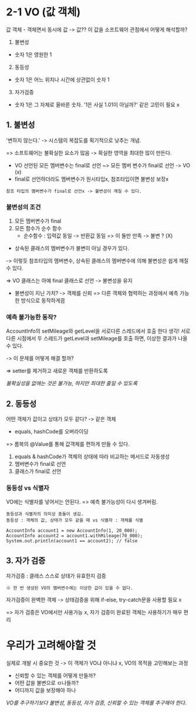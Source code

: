 # 2-1 VO (값 객체)
값 객체 - 객체면서 동시에 값
-> 값?? 이 값을 소프트웨어 관점에서 어떻게 해석할까?
1. 불변성
- 숫자 1은 영원한 1
2. 동등성
- 숫자 1은 어느 위치나 시간에 상관없이 숫자 1
3. 자가검증
- 숫자 1은 그 자체로 올바른 숫자. '1은 사실 1.01이 아닐까?' 같은 고민이 필요 x

## 1. 불변성
'변하지 않는다.' -> 시스템의 복잡도를 획기적으로 낮추는 개념.

=> 소프트웨어는 불확실한 요소가 많음 -> 확실한 영역을 최대한 많이 만든다.
- VO 선언된 모든 멤버변수는 final로 선언  ~> 모든 멤버 변수가 final로 선언 -> VO (x) 
- final로 선언하더라도 멤버변수가 원시타입x, 참조타입이면 불변성 보장x 
~~~
참조 타입의 멤버변수가 final로 선언x -> 불변성이 깨질 수 있다.
~~~

### 불변성의 조건
1. 모든 멤버변수가 final
2. 모든 함수가 순수 함수
    - 순수함수 : 입력값 동일 -> 반환값 동일
=> 이 둘만 만족 -> 불변 ? (X)
- 상속된 클래스의 멤버변수가 불변이 아닐 경우가 있다.

-> 이렇듯 참조타입의 멤버변수, 상속된 클래스의 멤버변수에 의해 불변성은 쉽게 깨질 수 있다.

=> VO 클래스는 아예 final 클래스로 선언 -> 불변성을 유지
- 불변성이 지닌 가치? -> 객체를 신뢰 => 다른 객체와 협력하는 과정에서 예측 가능한 방식으로 동작하게끔

### 예측 불가능한 동작? 
AccountInfo의 setMileage와 getLevel을 서로다른 스레드에서 호출 한다 생각!
서로다른 시점에서 두 스레드가 getLevel과 setMileage를 호출 하면, 이상한 결과가 나올 수 있다.

-> 이 문제를 어떻게 해결 할까?

=> setter를 제거하고 새로운 객체를 반환하도록

<i>불확실성을 없애는 것은 불가능, 하지만 최대한 줄일 수 있도록</i>

## 2. 동등성
어떤 객체가 값이고 상태가 모두 같다? -> 같은 객체
- equals, hashCode를 오버라이딩


=> 롬복의 @Value를 통해 값객체를 편하게 만들 수 있다.
1. equals & hashCode가 객체의 상태에 따라 비교하는 메서드로 자동생성
2. 멤버변수가 final로 선언
3. 클래스가 final로 선언

### 동등성 vs 식별자
VO에는 식별자를 넣어서는 안된다. => 예측 불가능성이 다시 생겨버림.
~~~
동등성과 식별자의 의미상 충돌이 생김.
동등성 : 객체의 값, 상태가 모두 같을 때 vs 식별자 : 객체를 식별

AccountInfo account1 = new AccountInfo(1, 20_000);
AccountInfo account2 = account1.withMileage(70_000);
System.out.println(account1 == account2); // false
~~~

## 3. 자가 검증
자가검증 : 클래스 스스로 상태가 유효한지 검증
~~~
※ 한 번 생성된 VO의 멤버변수에는 이상한 값이 있을 수 없다.
~~~

자가검증이 완벽한 객체 -> 상태검증을 위해 if-else, try-catch문을 사용할 필요 x

=> 자가 검증은 VO에서만 사용가능 x, 자가 검증이 완료된 객체는 사용하기가 매우 편리

# 우리가 고려해야할 것
실제로 개발 시 중요한 것 -> 이 객체가 VO냐 아니냐 x, VO의 목적을 고민해보는 과정
- 신뢰할 수 있는 객체를 어떻게 만들까?
- 어떤 값을 불변으로 ㅁ나들까?
- 어디까지 값을 보장해야 하나

<i>VO를 추구하기보다 불변성, 동등성, 자가 검증, 신뢰할 수 있는 객체를 추구해야 한다.</i>
